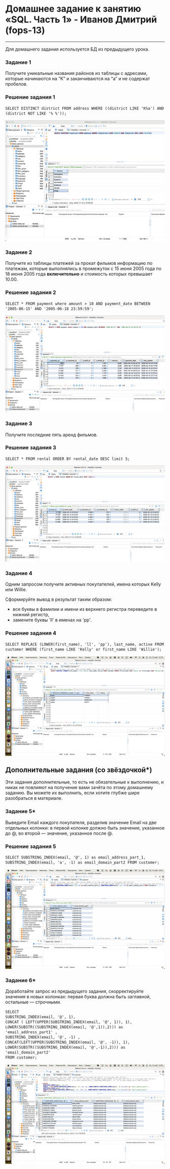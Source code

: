 # Домашнее задание к занятию «SQL. Часть 1» - Иванов Дмитрий (fops-13)

----

Для домашнего задания используется БД из предыдущего урока.

### Задание 1

Получите уникальные названия районов из таблицы с адресами, которые начинаются на “K” и заканчиваются на “a” и не содержат пробелов.

### Решение задания 1
```
SELECT DISTINCT district FROM address WHERE ((district LIKE 'K%a') AND (district NOT LIKE '% %'));
```
![12-03_1](https://github.com/dmlorren/netology-homework/blob/main/Data_storage/img/12-03_1.png)


### Задание 2

Получите из таблицы платежей за прокат фильмов информацию по платежам, которые выполнялись в промежуток с 15 июня 2005 года по 18 июня 2005 года **включительно** и стоимость которых превышает 10.00.

### Решение задания 2
```
SELECT * FROM payment where amount > 10 AND payment_date BETWEEN '2005-06-15' AND '2005-06-18 23:59:59';
```
![12-03_2](https://github.com/dmlorren/netology-homework/blob/main/Data_storage/img/12-03_2.png)


### Задание 3

Получите последние пять аренд фильмов.

### Решение задания 3
```
SELECT * FROM rental ORDER BY rental_date DESC limit 5;
```
![12-03_3](https://github.com/dmlorren/netology-homework/blob/main/Data_storage/img/12-03_3.png)


### Задание 4

Одним запросом получите активных покупателей, имена которых Kelly или Willie. 

Сформируйте вывод в результат таким образом:
- все буквы в фамилии и имени из верхнего регистра переведите в нижний регистр,
- замените буквы 'll' в именах на 'pp'.

### Решение задания 4
```
SELECT REPLACE (LOWER(first_name), 'll', 'pp'), last_name, active FROM customer WHERE (first_name LIKE 'Kelly' or first_name LIKE 'Willie');
```
![12-03_4](https://github.com/dmlorren/netology-homework/blob/main/Data_storage/img/12-03_4.png)

## Дополнительные задания (со звёздочкой*)
Эти задания дополнительные, то есть не обязательные к выполнению, и никак не повлияют на получение вами зачёта по этому домашнему заданию. Вы можете их выполнить, если хотите глубже шире разобраться в материале.

### Задание 5*

Выведите Email каждого покупателя, разделив значение Email на две отдельных колонки: в первой колонке должно быть значение, указанное до @, во второй — значение, указанное после @.

### Решение задания 5
```
SELECT SUBSTRING_INDEX(email, '@', 1) as email_address_part_1, SUBSTRING_INDEX(email, 'a', -1) as email_domain_part2 FROM customer;
```
![12-03_5](https://github.com/dmlorren/netology-homework/blob/main/Data_storage/img/12-03_5.png)

### Задание 6*

Доработайте запрос из предыдущего задания, скорректируйте значения в новых колонках: первая буква должна быть заглавной, остальные — строчными.
```
SELECT
SUBSTRING_INDEX(email, '@', 1), 
CONCAT ( LEFT(UPPER(SUBSTRING_INDEX(email, '@', 1)), 1), LOWER(SUBSTR((SUBSTRING_INDEX(email, '@',1)),2))) as 'email_address_part1' ,  
SUBSTRING_INDEX(email, '@', -1) ,
CONCAT(LEFT(UPPER(SUBSTRING_INDEX(email, '@', -1)), 1), LOWER(SUBSTR((SUBSTRING_INDEX(email, '@',-1)),2))) as 'email_domain_part2'
FROM customer;
```
![12-03_6](https://github.com/dmlorren/netology-homework/blob/main/Data_storage/img/12-03_6.png)